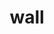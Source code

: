 ---
title: wall
category: paintings
series: space collage
year: 2019
image: wall3.png
size: 
materials: 
---